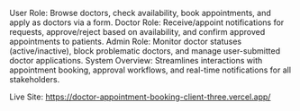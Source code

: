 User Role: Browse doctors, check availability, book appointments, and apply as doctors via a form.
Doctor Role: Receive/appoint notifications for requests, approve/reject based on availability, and confirm approved appointments to patients.
Admin Role: Monitor doctor statuses (active/inactive), block problematic doctors, and manage user-submitted doctor applications.
System Overview: Streamlines interactions with appointment booking, approval workflows, and real-time notifications for all stakeholders.

Live Site: https://doctor-appointment-booking-client-three.vercel.app/
